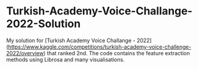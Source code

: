 # Turkish-Academy-Voice-Challange-2022-Solution

My solution for [Turkish Academy Voice Challange - 2022] (https://www.kaggle.com/competitions/turkish-academy-voice-challenge-2022/overview) that ranked 2nd. The code contains the feature extraction methods using Librosa and many visualisations.
